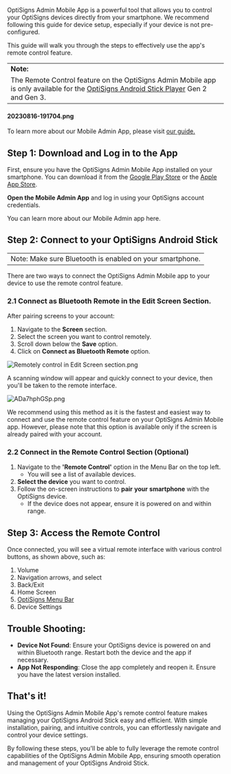 OptiSigns Admin Mobile App is a powerful tool that allows you to control your OptiSigns devices directly from your smartphone. We recommend following this guide for device setup, especially if your device is not pre-configured.

This guide will walk you through the steps to effectively use the app's remote control feature.

|  |
| --- |
| **Note:** |
| The Remote Control feature on the OptiSigns Admin Mobile app is only available for the [OptiSigns Android Stick Player](https://shop.optisigns.com/products/optisigns-android-stick-player-2) Gen 2 and Gen 3. |

#### 

#### 20230816-191704.png

To learn more about our Mobile Admin App, please visit [our guide.](https://support.optisigns.com/hc/en-us/articles/30003143806099)

**Step 1: Download and Log in to the App**
------------------------------------------

First, ensure you have the OptiSigns Admin Mobile App installed on your smartphone. You can download it from the [Google Play Store](https://play.google.com) or the [Apple App Store](https://www.apple.com/app-store/).

**Open the Mobile Admin App** and log in using your OptiSigns account credentials.

You can learn more about our Mobile Admin app here.

**Step 2: Connect to your OptiSigns Android Stick**
---------------------------------------------------

|  |
| --- |
| Note: Make sure Bluetooth is enabled on your smartphone. |

There are two ways to connect the OptiSigns Admin Mobile app to your device to use the remote control feature.

### 2.1 Connect as Bluetooth Remote in the Edit Screen Section.

After pairing screens to your account:

1. Navigate to the **Screen** section.
2. Select the screen you want to control remotely.
3. Scroll down below the **Save** option.
4. Click on **Connect as Bluetooth Remote** option.

![Remotely control in Edit Screen section.png](https://support.optisigns.com/hc/article_attachments/31896729014035)

A scanning window will appear and quickly connect to your device, then you'll be taken to the remote interface.

![ADa7hphGSp.png](https://support.optisigns.com/hc/article_attachments/31896991651347)

We recommend using this method as it is the fastest and easiest way to connect and use the remote control feature on your OptiSigns Admin Mobile app. However, please note that this option is available only if the screen is already paired with your account.

### 2.2 Connect in the Remote Control Section (Optional)

1. Navigate to the **'Remote Control'** option in the Menu Bar on the top left.
   * You will see a list of available devices.
2. **Select the device** you want to control.
3. Follow the on-screen instructions to **pair** **your** **smartphone** with the OptiSigns device.
   * If the device does not appear, ensure it is powered on and within range.

**Step 3: Access the Remote Control**
-------------------------------------

Once connected, you will see a virtual remote interface with various control buttons, as shown above, such as:

1. Volume
2. Navigation arrows, and select
3. Back/Exit
4. Home Screen
5. [OptiSigns Menu Bar](https://support.optisigns.com/hc/en-us/articles/360056090593)
6. Device Settings

**Trouble Shooting:**
---------------------

* **Device Not Found**: Ensure your OptiSigns device is powered on and within Bluetooth range. Restart both the device and the app if necessary.
* **App Not Responding**: Close the app completely and reopen it. Ensure you have the latest version installed.

**That's it!**
--------------

Using the OptiSigns Admin Mobile App's remote control feature makes managing your OptiSigns Android Stick easy and efficient. With simple installation, pairing, and intuitive controls, you can effortlessly navigate and control your device settings.

By following these steps, you'll be able to fully leverage the remote control capabilities of the OptiSigns Admin Mobile App, ensuring smooth operation and management of your OptiSigns Android Stick.